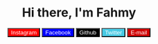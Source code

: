 <h1 align="center">Hi there, I'm Fahmy</h1>
<div align="center">
  <a href="https://www.instagram.com/fahmyfauzii/"><button style="background-color: red; color: white">Instagram</button></a>
  <a href="https://web.facebook.com/fahmy.fauzi.3150/"><button style="background-color: blue; color: white">Facebook</button></a>
  <a href="https://github.com/fahmyfauzi"><button style="background-color: black; color: white">Github</button></a>
  <a href="https://twitter.com/FahmyFauzi10"><button style="background-color: #48cae4; color: white">Twitter</button></a>
  <a href="mailto:fahmyfauzii@gmail.com?subject=from%20github"><button style="background-color: #d00000; color: white">E-mail</button></a>
</div>


